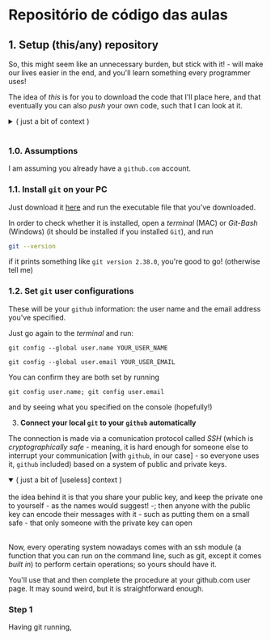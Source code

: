 # Repositório de código das aulas

## 1. Setup (this/any) repository

So, this might seem like an unnecessary burden, but stick with it! - will make our lives easier in the end, and you'll learn something every programmer uses!

The idea of _this_ is for you to download the code that I'll place here, and that eventually you can also _push_ your own code, such that I can look at it.

<details>
<summary>( just a bit of context )</summary>


</details><br>


### **1.0. Assumptions**

I am assuming you already have a `github.com` account.



### **1.1. Install `git` on your PC**

Just download it [here](https://git-scm.com/downloads) and run the executable file that you've downloaded.

In order to check whether it is installed, open a _terminal_ (MAC) or _Git-Bash_ (Windows) (it should be installed if you installed `Git`), and  run 
```bash
git --version
```
if it prints something like `git version 2.38.0`, you're good to go! (otherwise tell me)

### **1.2. Set `git` user configurations**

These will be your `github` information: the user name and the email address you've specified.

Just go again to the _terminal_ and run:
```
git config --global user.name YOUR_USER_NAME
```
```
git config --global user.email YOUR_USER_EMAIL
```

You can confirm they are both set by running
```
git config user.name; git config user.email
```
and by seeing what you specified on the console (hopefully!)


3. **Connect your local `git` to your `github` automatically**

The connection is made via a comunication protocol called _SSH_ (which is _cryptographically safe_ - meaning, it is hard enough for someone else to interrupt your communication [with `github`, in our case] - so everyone uses it, `github` included) based on a system of public and private keys. 


<details open>
<summary>( just a bit of [useless] context )</summary>
<br>
the idea behind it is that you share your public key, and keep the private one to yourself - as the names would suggest! -; then anyone with the public key can encode their messages with it - such as putting them on a small safe - that only someone with the private key can open
</details> 
<br>


Now, every operating system nowadays comes with an ssh module (a function that you can run on the command line, such as git, except it comes _built in_) to perform certain operations; so yours should have it.

You'll use that and then complete the procedure at your github.com user page. It may sound weird, but it is straightforward enough.




### Step 1

Having git running, 
